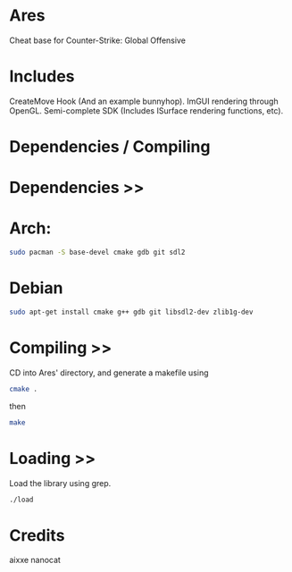 # Ares
Cheat base for Counter-Strike: Global Offensive

# Includes
CreateMove Hook (And an example bunnyhop).
ImGUI rendering through OpenGL.
Semi-complete SDK (Includes ISurface rendering functions, etc).

# Dependencies / Compiling

# Dependencies >>

# Arch:
```bash
sudo pacman -S base-devel cmake gdb git sdl2
```

# Debian
```bash
sudo apt-get install cmake g++ gdb git libsdl2-dev zlib1g-dev
```

# Compiling >>
CD into Ares' directory, and generate a makefile using
```bash
cmake .
```
then
```bash
make
```

# Loading >>
Load the library using grep.
```bash
./load
```

# Credits
aixxe
nanocat
